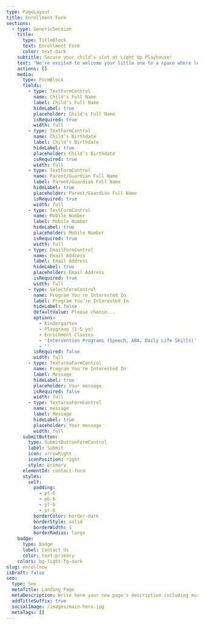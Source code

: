 ```yaml
---
type: PageLayout
title: Enrollment Form
sections:
  - type: GenericSection
    title:
      type: TitleBlock
      text: Enrollment Form
      color: text-dark
    subtitle: Secure your child’s slot at Light Up Playhouse!
    text: "We're excited to welcome your little one to a space where learning is joyful, purposeful, and play-based. Please complete the form below to help us get to know your child and match them with the right program. Our team will be in touch within 24–48 hours after submission.\n\nLet’s light up your child’s learning journey together! \U0001F4A1\n"
    actions: []
    media:
      type: FormBlock
      fields:
        - type: TextFormControl
          name: Child's Full Name
          label: Child's Full Name
          hideLabel: true
          placeholder: Child's Full Name
          isRequired: true
          width: full
        - type: TextFormControl
          name: Child’s Birthdate
          label: Child’s Birthdate
          hideLabel: true
          placeholder: Child’s Birthdate
          isRequired: true
          width: full
        - type: TextFormControl
          name: Parent/Guardian Full Name
          label: Parent/Guardian Full Name
          hideLabel: true
          placeholder: Parent/Guardian Full Name
          isRequired: true
          width: full
        - type: TextFormControl
          name: Mobile Number
          label: Mobile Number
          hideLabel: true
          placeholder: Mobile Number
          isRequired: true
          width: full
        - type: EmailFormControl
          name: Email Address
          label: Email Address
          hideLabel: true
          placeholder: Email Address
          isRequired: true
          width: full
        - type: SelectFormControl
          name: Program You're Interested In
          label: Program You're Interested In
          hideLabel: false
          defaultValue: Please choose...
          options:
            - Kindergarten
            - Playgroup (1-5 yo)
            - Enrichment Classes
            - 'Intervention Programs (Speech, ABA, Daily Life Skills)'
            - ''
          isRequired: false
          width: full
        - type: TextareaFormControl
          name: Program You're Interested In
          label: Message
          hideLabel: true
          placeholder: Your message
          isRequired: false
          width: full
        - type: TextareaFormControl
          name: message
          label: Message
          hideLabel: true
          placeholder: Your message
          width: full
      submitButton:
        type: SubmitButtonFormControl
        label: Submit
        icon: arrowRight
        iconPosition: right
        style: primary
      elementId: contact-form
      styles:
        self:
          padding:
            - pt-6
            - pb-6
            - pl-6
            - pr-6
          borderColor: border-dark
          borderStyle: solid
          borderWidth: 1
          borderRadius: large
    badge:
      type: Badge
      label: Contact Us
      color: text-primary
    colors: bg-light-fg-dark
slug: enrollnow
isDraft: false
seo:
  type: Seo
  metaTitle: Landing Page
  metaDescription: Write here your new page's description including most relevant keywords.
  addTitleSuffix: true
  socialImage: /images/main-hero.jpg
  metaTags: []
---
```

